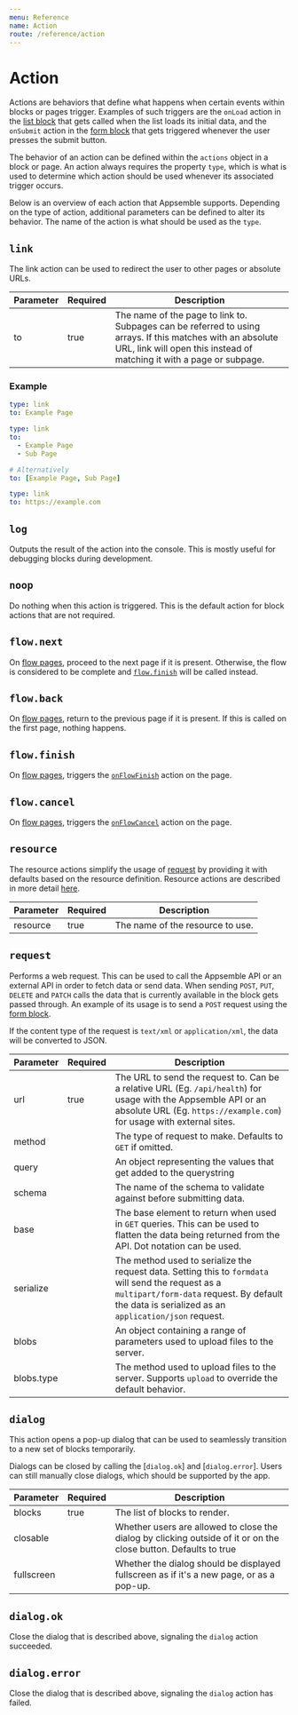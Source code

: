 ```yaml
---
menu: Reference
name: Action
route: /reference/action
---
```


# Action

Actions are behaviors that define what happens when certain events within blocks or pages trigger.
Examples of such triggers are the `onLoad` action in the [list block](../blocks/list) that gets
called when the list loads its initial data, and the `onSubmit` action in the
[form block](../blocks/form) that gets triggered whenever the user presses the submit button.

The behavior of an action can be defined within the `actions` object in a block or page. An action
always requires the property `type`, which is what is used to determine which action should be used
whenever its associated trigger occurs.

Below is an overview of each action that Appsemble supports. Depending on the type of action,
additional parameters can be defined to alter its behavior. The name of the action is what should be
used as the `type`.

## `link`

The link action can be used to redirect the user to other pages or absolute URLs.

| Parameter | Required | Description                                                                                                                                                                         |
| --------- | -------- | ----------------------------------------------------------------------------------------------------------------------------------------------------------------------------------- |
| to        | true     | The name of the page to link to. Subpages can be referred to using arrays. If this matches with an absolute URL, link will open this instead of matching it with a page or subpage. |

### Example

```yaml
type: link
to: Example Page
```

```yaml
type: link
to:
  - Example Page
  - Sub Page

# Alternatively
to: [Example Page, Sub Page]
```

```yaml
type: link
to: https://example.com
```

## `log`

Outputs the result of the action into the console. This is mostly useful for debugging blocks during
development.

## `noop`

Do nothing when this action is triggered. This is the default action for block actions that are not
required.

## `flow.next`

On [flow pages](page#subpages), proceed to the next page if it is present. Otherwise, the flow is
considered to be complete and [`flow.finish`](#flowfinish) will be called instead.

## `flow.back`

On [flow pages](page#subpages), return to the previous page if it is present. If this is called on
the first page, nothing happens.

## `flow.finish`

On [flow pages](page#subpages), triggers the [`onFlowFinish`](page#onflowfinish) action on the page.

## `flow.cancel`

On [flow pages](page#subpages), triggers the [`onFlowCancel`](page#onflowfinish) action on the page.

## `resource`

The resource actions simplify the usage of [request](#request) by providing it with defaults based
on the resource definition. Resource actions are described in more detail
[here](../guide/resources#resource-actions).

| Parameter | Required | Description                      |
| --------- | -------- | -------------------------------- |
| resource  | true     | The name of the resource to use. |

## `request`

Performs a web request. This can be used to call the Appsemble API or an external API in order to
fetch data or send data. When sending `POST`, `PUT`, `DELETE` and `PATCH` calls the data that is
currently available in the block gets passed through. An example of its usage is to send a `POST`
request using the [form block](../blocks/form).

If the content type of the request is `text/xml` or `application/xml`, the data will be converted to
JSON.

| Parameter  | Required | Description                                                                                                                                                                                             |
| ---------- | -------- | ------------------------------------------------------------------------------------------------------------------------------------------------------------------------------------------------------- |
| url        | true     | The URL to send the request to. Can be a relative URL (Eg. `/api/health`) for usage with the Appsemble API or an absolute URL (Eg. `https://example.com`) for usage with external sites.                |
| method     |          | The type of request to make. Defaults to `GET` if omitted.                                                                                                                                              |
| query      |          | An object representing the values that get added to the querystring                                                                                                                                     |
| schema     |          | The name of the schema to validate against before submitting data.                                                                                                                                      |
| base       |          | The base element to return when used in `GET` queries. This can be used to flatten the data being returned from the API. Dot notation can be used.                                                      |
| serialize  |          | The method used to serialize the request data. Setting this to `formdata` will send the request as a `multipart/form-data` request. By default the data is serialized as an `application/json` request. |
| blobs      |          | An object containing a range of parameters used to upload files to the server.                                                                                                                          |
| blobs.type |          | The method used to upload files to the server. Supports `upload` to override the default behavior.                                                                                                      |

## `dialog`

This action opens a pop-up dialog that can be used to seamlessly transition to a new set of blocks
temporarily.

Dialogs can be closed by calling the [`dialog.ok`] and [`dialog.error`]. Users can still manually
close dialogs, which should be supported by the app.

| Parameter  | Required | Description                                                                                                      |
| ---------- | -------- | ---------------------------------------------------------------------------------------------------------------- |
| blocks     | true     | The list of blocks to render.                                                                                    |
| closable   |          | Whether users are allowed to close the dialog by clicking outside of it or on the close button. Defaults to true |
| fullscreen |          | Whether the dialog should be displayed fullscreen as if it's a new page, or as a pop-up.                         |

## `dialog.ok`

Close the dialog that is described above, signaling the `dialog` action succeeded.

## `dialog.error`

Close the dialog that is described above, signaling the `dialog` action has failed.
